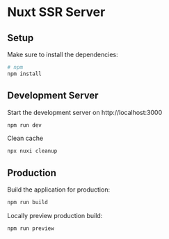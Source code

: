 # Nuxt SSR Server

## Setup

Make sure to install the dependencies:

```bash
# npm
npm install
```

## Development Server

Start the development server on http://localhost:3000

```bash
npm run dev
```

Clean cache
```bash
npx nuxi cleanup
```

## Production

Build the application for production:

```bash
npm run build
```

Locally preview production build:

```bash
npm run preview
```
